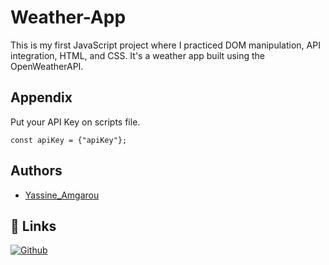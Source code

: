 # Weather-App

This is my first JavaScript project where I practiced DOM manipulation, API integration, HTML, and CSS. It's a weather app built using the OpenWeatherAPI.

## Appendix

Put your API Key on scripts file.

```
const apiKey = {"apiKey"};
```

## Authors

- [Yassine_Amgarou](https://www.linkedin.com/in/yassine-amgarou/)

## 🔗 Links

[![Github](https://img.shields.io/badge/my_portfolio-000?style=for-the-badge&logo=ko-fi&logoColor=white)](https://github.com/Gnomedebian/)
